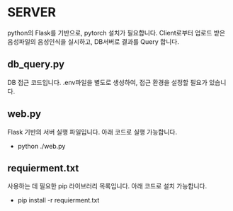 
# SERVER
python의 Flask를 기반으로, pytorch 설치가 필요합니다.
Client로부터 업로드 받은 음성파일의 음성인식을 실시하고, DB서버로 결과를 Query 합니다.

## db_query.py
DB 접근 코드입니다. .env파일을 별도로 생성하여, 접근 환경을 설정할 필요가 있습니다.

## web.py
Flask 기반의 서버 실행 파일입니다. 아래 코드로 실행 가능합니다.
* python ./web.py

## requierment.txt
사용하는 데 필요한 pip 라이브러리 목록입니다. 아래 코드로 설치 가능합니다.
* pip install -r requierment.txt
